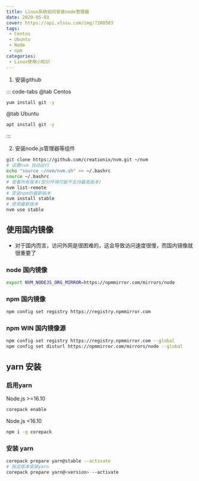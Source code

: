 ```yaml
---
title: Linux系统如何安装node管理器
date: 2020-05-03
cover: https://api.vlssu.com/img/?200503
tags:
 - Centos
 - Ubuntu
 - Node
 - npm
categories:
 - Linux使用小知识
---
```


1. 安装github

::: code-tabs
@tab Centos

```bash
yum install git -y
```

@tab Ubuntu

```bash
apt install git -y
```

:::

2. 安装node.js管理器等组件
```bash
git clone https://github.com/creationix/nvm.git ~/nvm
# 设置nvm 自动运行
echo "source ~/nvm/nvm.sh" >> ~/.bashrc
source ~/.bashrc
# 查看所有版本(部分环境可能不支持最高版本)
nvm list-remote
# 安装npm的最新版本
nvm install stable
# 使用最新版本
nvm use stable
```

## 使用国内镜像

- 对于国内而言，访问外网是很困难的，这会导致访问速度很慢，而国内镜像就很重要了

### node 国内镜像
```bash
export NVM_NODEJS_ORG_MIRROR=https://npmmirror.com/mirrors/node
```
### npm 国内镜像
```bash
npm config set registry https://registry.npmmirror.com
```


### npm WIN 国内镜像源
```bash
npm config set registry https://registry.npmmirror.com --global
npm config set disturl https://npmmirror.com/mirrors/node --global
```

## yarn 安装
### 启用yarn

Node.js >=16.10

```bash
corepack enable
```

Node.js <16.10

```bash
npm i -g corepack
```

### 安装 yarn

```bash
corepack prepare yarn@stable --activate
# 指定版本安装yarn
corepack prepare yarn@<version> --activate
```